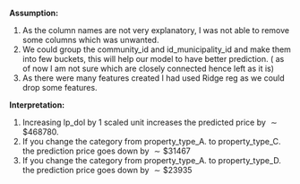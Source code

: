 **Assumption:**
1. As the column names are not very explanatory, I was not able to remove some columns which was unwanted.
2. We could group the community_id and id_municipality_id and make them into few buckets, this will help our model to have better prediction. ( as of now I am not sure which are closely connected hence left as it is)
3. As there were many features created I had used Ridge reg as we could drop some features.

**Interpretation:** 
1. Increasing lp_dol by 1 scaled unit increases the predicted price by $\sim\$468780$.
2. If you change the category from property_type_A. to property_type_C. the prediction price goes down by $\sim\$31467$
2. If you change the category from property_type_A. to property_type_D. the prediction price goes down by $\sim\$23935$
